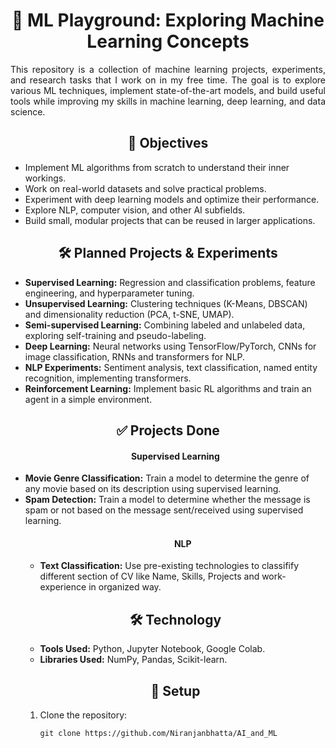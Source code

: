 <h1 align="center">🤖 ML Playground: Exploring Machine Learning Concepts</h1>

<p align="justify">
This repository is a collection of machine learning projects, experiments, and research tasks that I work on in my free time. The goal is to explore various ML techniques, implement state-of-the-art models, and build useful tools while improving my skills in machine learning, deep learning, and data science.
</p>

<h2 align="center">🎯 Objectives</h2>
<ul>
    <li>Implement ML algorithms from scratch to understand their inner workings.</li>
    <li>Work on real-world datasets and solve practical problems.</li>
    <li>Experiment with deep learning models and optimize their performance.</li>
    <li>Explore NLP, computer vision, and other AI subfields.</li>
    <li>Build small, modular projects that can be reused in larger applications.</li>
</ul>

<h2 align="center">🛠️ Planned Projects & Experiments</h2>
<ul>
    <li><b>Supervised Learning:</b> Regression and classification problems, feature engineering, and hyperparameter tuning.</li>
    <li><b>Unsupervised Learning:</b> Clustering techniques (K-Means, DBSCAN) and dimensionality reduction (PCA, t-SNE, UMAP).</li>
    <li><b>Semi-supervised Learning:</b> Combining labeled and unlabeled data, exploring self-training and pseudo-labeling.</li>
    <li><b>Deep Learning:</b> Neural networks using TensorFlow/PyTorch, CNNs for image classification, RNNs and transformers for NLP.</li>
    <li><b>NLP Experiments:</b> Sentiment analysis, text classification, named entity recognition, implementing transformers.</li>
    <li><b>Reinforcement Learning:</b> Implement basic RL algorithms and train an agent in a simple environment.</li>
</ul>

<h2 align="center">✅ Projects Done</h2>
<ul>
    <h4 align="center">Supervised Learning</h4> 
    <li><b>Movie Genre Classification:</b> Train a model to determine the genre of any movie based on its description using supervised learning.</li>
    <li><b>Spam Detection:</b> Train a model to determine whether the message is spam or not based on the message sent/received using supervised learning.</li>
<ul>
    <h4 align="center">NLP</h4> 
    <li><b>Text Classification:</b> Use pre-existing technologies to classifify different section of CV like Name, Skills, Projects and work-experience in organized way.</li>
</ul>

<h2 align="center">🛠️ Technology</h2>
<ul>
    <li><b>Tools Used:</b> Python, Jupyter Notebook, Google Colab.</li>
    <li><b>Libraries Used:</b> NumPy, Pandas, Scikit-learn.</li>
</ul>

<h2 align="center">🔧 Setup</h2>
<ol>
    <li>Clone the repository:</li>
    <pre><code>git clone https://github.com/Niranjanbhatta/AI_and_ML</code></pre>
</ol>
